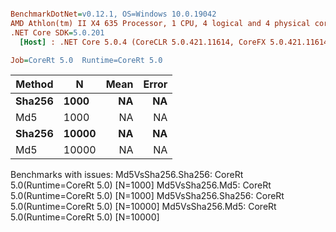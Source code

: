 ``` ini

BenchmarkDotNet=v0.12.1, OS=Windows 10.0.19042
AMD Athlon(tm) II X4 635 Processor, 1 CPU, 4 logical and 4 physical cores
.NET Core SDK=5.0.201
  [Host] : .NET Core 5.0.4 (CoreCLR 5.0.421.11614, CoreFX 5.0.421.11614), X64 RyuJIT

Job=CoreRt 5.0  Runtime=CoreRt 5.0  

```
| Method |     N | Mean | Error |
|------- |------ |-----:|------:|
| **Sha256** |  **1000** |   **NA** |    **NA** |
|    Md5 |  1000 |   NA |    NA |
| **Sha256** | **10000** |   **NA** |    **NA** |
|    Md5 | 10000 |   NA |    NA |

Benchmarks with issues:
  Md5VsSha256.Sha256: CoreRt 5.0(Runtime=CoreRt 5.0) [N=1000]
  Md5VsSha256.Md5: CoreRt 5.0(Runtime=CoreRt 5.0) [N=1000]
  Md5VsSha256.Sha256: CoreRt 5.0(Runtime=CoreRt 5.0) [N=10000]
  Md5VsSha256.Md5: CoreRt 5.0(Runtime=CoreRt 5.0) [N=10000]
